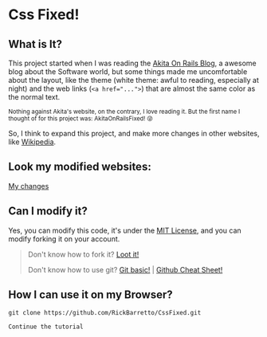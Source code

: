 # Css Fixed!

## What is It?

This project started when I was reading the [Akita On Rails Blog](https://www.akitaonrails.com/), a awesome blog about the Software world, but some things made me uncomfortable about the layout, like the theme (white theme: awful to reading, especially at night) and the web links (``<a href="...">``) that are almost the same color as the normal text. 

<sup>Nothing against Akita's website, on the contrary, I love reading it. But the first name I thought of for this project was: AkitaOnRailsFixed! :stuck_out_tongue_winking_eye:</sup>

So, I think to expand this project, and make more changes in other websites, like [Wikipedia](https://www.wikipedia.org/).

## Look my modified websites:
[My changes]()

## Can I modify it?

Yes, you can modify this code, it's under the [MIT License](), and you can modify forking it on your account.
> Don't know how to fork it? [Loot it!](https://docs.github.com/en/github/getting-started-with-github/quickstart/fork-a-repo)
> 
> Don't know how to use git? [Git basic!](https://git-scm.com/book/en/v2/Git-Basics-Getting-a-Git-Repository) | [Github Cheat Sheet!](https://training.github.com/downloads/github-git-cheat-sheet/)

## How I can use it on my Browser?

```git
git clone https://github.com/RickBarretto/CssFixed.git
```

```
Continue the tutorial
```